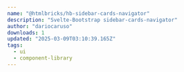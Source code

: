 ```yaml
---
name: "@htmlbricks/hb-sidebar-cards-navigator"
description: "Svelte-Bootstrap sidebar-cards-navigator"
author: "dariocaruso"
downloads: 1
updated: "2025-03-09T03:10:39.165Z"
tags: 
  - ui
  - component-library
---
```

